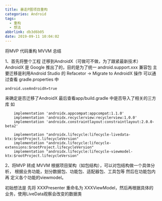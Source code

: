 ```yaml
---
title: 暴走P图项目重构
categories: Android
tags:
  - 重构
  - 想法
abbrlink: db3d6b05
date: 2019-09-11 10:04:02
---
```


将MVP 代码重构 MVVM 总结

1、首先将整个工程 迁移到AndroidX（可做可不做，为了跟紧最新技术）
AndroidX 是 Google 推出了的，目的是为了统一 android.support.xxx 兼容包
主要迁移是利用Android Studio 的 Refacetor -> Migrate to AndroidX 操作
可以通过查看 gradle.properties 中 
```
android.useAndroidX=true
```
来确定是否迁移了AndroidX
最后查看app/build.gradle 中是否导入了相关的三方库
如
```
    implementation 'androidx.appcompat:appcompat:1.1.0'
    implementation 'androidx.recyclerview:recyclerview:1.0.0'
    implementation 'androidx.constraintlayout:constraintlayout:2.0.0-beta2'

    implementation "androidx.lifecycle:lifecycle-livedata-ktx:$rootProject.lifecycleVersion"
    implementation "androidx.lifecycle:lifecycle-extensions:$rootProject.lifecycleVersion"
    implementation "androidx.lifecycle:lifecycle-viewmodel-ktx:$rootProject.lifecycleVersion"
```
2、将MVP 转成 MVVM
根据项目架构（如包结构），可以对包结构做一个具体分析，
根据业务功能，划分数据包、功能包、适配器包、工具包等
然后在功能包内再 定义各个功能的viewmodel。

初始想法是 先将 XXXPresenter 重命名为 XXXViewModel，然后再根据具体的业务，使用LiveData观察会改变的数据类